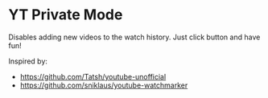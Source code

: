 # YT Private Mode

Disables adding new videos to the watch history. Just click button and have fun!

Inspired by:

- https://github.com/Tatsh/youtube-unofficial
- https://github.com/sniklaus/youtube-watchmarker